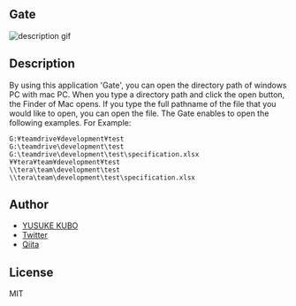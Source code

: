 ## Gate
![description gif](https://raw.githubusercontent.com/wiki/zetton-31/Gate/images/description.gif)

## Description
By using this application 'Gate', you can open the directory path of windows PC with mac PC.
When you type a directory path and click the open button, the Finder of Mac opens.
If you type the full pathname of the file that you would like to open, you can open the file.
The Gate enables to open the following examples.
For Example:
```
G:¥teamdrive¥development¥test
G:\teamdrive\development\test
G:\teamdrive\development\test\specification.xlsx
¥¥tera¥team¥development¥test
\\tera\team\development\test
\\tera\team\development\test\specification.xlsx
```

## Author
- [YUSUKE KUBO](https://github.com/zetton-31)
- [Twitter](https://twitter.com/zetton_31)
- [Qiita](https://qiita.com/zetton-31)

## License
MIT
